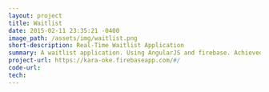 ```yaml
---
layout: project
title: Waitlist
date: 2015-02-11 23:35:21 -0400
image_path: /assets/img/waitlist.png
short-description: Real-Time Waitlist Application
summary: A waitlist application. Using AngularJS and firebase. Achieved 3-way data binding for a fluid experience between multiple devices. No refresh necessary.
project-url: https://kara-oke.firebaseapp.com/#/
code-url:
tech:
---
```


